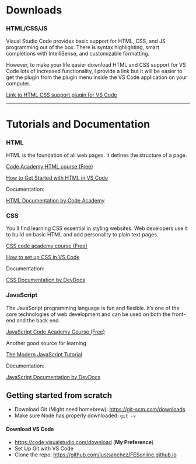 # Downloads

### HTML/CSS/JS

Visual Studio Code provides basic support for HTML, CSS, and JS programming out of the box. There is syntax highlighting, smart completions with IntelliSense, and customizable formatting.

However, to make your life easier download HTML and CSS support for VS Code lots of increased functionality, I provide a link but it will be easier to get the plugin from the plugin menu inside the VS Code application on your computer.

[Link to HTML CSS support plugin for VS Code](https://marketplace.visualstudio.com/items?itemName=ecmel.vscode-html-css)

***

# Tutorials and Documentation

### HTML

HTML is the foundation of all web pages. It defines the structure of a page.

[Code Academy HTML course (Free)](https://www.codecademy.com/learn/learn-html)

[How to Get Started with HTML in VS Code](https://code.visualstudio.com/docs/languages/html)

Documentation:

[HTML Documentation by Code Academy](https://www.codecademy.com/resources/docs/html)

### CSS

You’ll find learning CSS essential in styling websites. Web developers use it to build on basic HTML and add personality to plain text pages.

[CSS code academy course (Free)](https://www.codecademy.com/learn/learn-css)

[How to set up CSS in VS Code](https://code.visualstudio.com/docs/languages/css)

Documentation:

[CSS Documentation by DevDocs](https://devdocs.io/css/)

### JavaScript

The JavaScript programming language is fun and flexible. It’s one of the core technologies of web development and can be used on both the front-end and the back end.

[JavaScript Code Academy Course (Free)](https://www.codecademy.com/learn/learn-intermediate-javascript)

Another good source for learning

[The Modern JavaScript Tutorial](https://javascript.info/)

Documentation:

[JavaScript Documentation by DevDocs](https://devdocs.io/javascript/)


## Getting started from scratch
* Download Git (Might need homebrew): https://git-scm.com/downloads
* Make sure Node has properly downloaded:
```git -v```
#### Download VS Code
- https://code.visualstudio.com/download (**My Preference**)
- Set Up Git with VS Code
- Clone the repo: https://github.com/justsanchez/FESonline.github.io



